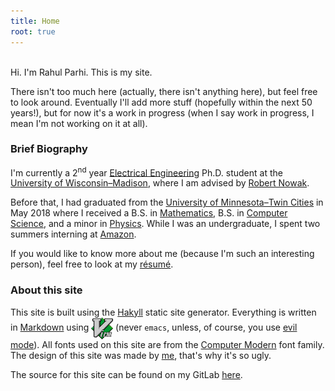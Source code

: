 ```yaml
---
title: Home
root: true
---
```


&nbsp;  
Hi. I'm Rahul Parhi. This is my site.

There isn't too much here (actually, there isn't anything here), but feel free
to look around. Eventually I'll add more stuff (hopefully within the next 50
years!), but for now it's a work in progress (when I say work in progress, I
mean I'm not working on it at all).

### Brief Biography


I'm currently a 2<sup>nd</sup> year [Electrical
Engineering](https://www.engr.wisc.edu/department/electrical-computer-engineering/)
Ph.D. student at the [University of
Wisconsin&ndash;Madison](https://www.wisc.edu/), where I am advised by [Robert
Nowak](https://nowak.ece.wisc.edu/).

Before that, I had graduated from the [University of Minnesota&ndash;Twin
Cities](https://twin-cities.umn.edu/) in May 2018 where I received a B.S. in
[Mathematics](https://math.umn.edu/), B.S. in [Computer
Science](https://www.cs.umn.edu/), and a minor in
[Physics](https://www.physics.umn.edu/). While I was an undergraduate, I spent
two summers interning at [Amazon](https://www.amazon.com/).

If you would like to know more about me (because I'm such an interesting
person), feel free to look at my
[r&#233;sum&#233;](https://files.rahul.sh/rahulparhi_resume.pdf).

### About this site

This site is built using the [Hakyll](http://jaspervdj.be/hakyll/) static site
generator.  Everything is written in
[Markdown](http://daringfireball.net/projects/markdown/) using <a
href="http://www.vim.org/"><img class="dark-shadow"
style='vertical-align:middle;' alt="Vim" title="Vim" src="/img/vim.svg"
height="35"></a> (never `emacs`, unless, of course, you use [evil
mode](https://www.emacswiki.org/emacs/Evil)).  All fonts used on this site are
from the [Computer Modern](https://en.wikipedia.org/wiki/Computer_Modern) font
family. The design of this site was made by [me](. "recursion, we meet again"),
that's why it's so ugly.

The source for this site can be found on my GitLab
[here](https://gitlab.com/rp/site).

